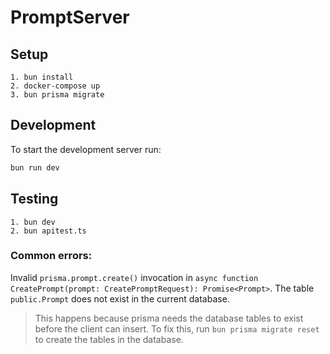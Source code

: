 # PromptServer

## Setup
```
1. bun install
2. docker-compose up
3. bun prisma migrate
```

## Development
To start the development server run:
```bash
bun run dev
```


## Testing
```
1. bun dev
2. bun apitest.ts
```

### Common errors:

Invalid `prisma.prompt.create()` invocation in `async function CreatePrompt(prompt: CreatePromptRequest): Promise<Prompt>`. The table `public.Prompt` does not exist in the current database.
> This happens because prisma needs the database tables to exist before the client can insert. To fix this, run `bun prisma migrate reset` to create the tables in the database.



